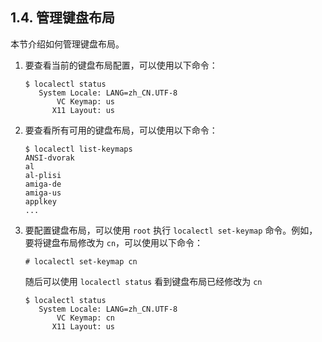 ## 1.4. 管理键盘布局

本节介绍如何管理键盘布局。

1. 要查看当前的键盘布局配置，可以使用以下命令：
   ```
   $ localectl status
      System Locale: LANG=zh_CN.UTF-8
          VC Keymap: us
         X11 Layout: us
   ```

2. 要查看所有可用的键盘布局，可以使用以下命令：  
   ```
   $ localectl list-keymaps
   ANSI-dvorak
   al
   al-plisi
   amiga-de
   amiga-us
   applkey
   ...
   ```

3. 要配置键盘布局，可以使用 `root` 执行 `localectl set-keymap` 命令。例如，要将键盘布局修改为 `cn`，可以使用以下命令：  
   ```
   # localectl set-keymap cn
   ```

   随后可以使用 `localectl status`  看到键盘布局已经修改为 `cn`  
   ```
   $ localectl status
      System Locale: LANG=zh_CN.UTF-8
          VC Keymap: cn
         X11 Layout: us
   ```

   
